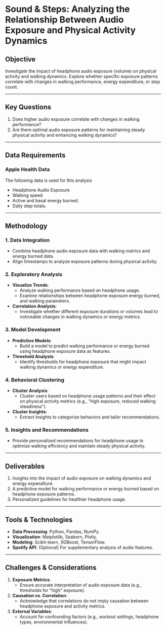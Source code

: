 # Sound & Steps: Analyzing the Relationship Between Audio Exposure and Physical Activity Dynamics

## Objective

Investigate the impact of headphone audio exposure (volume) on physical activity and walking dynamics. Explore whether specific exposure patterns correlate with changes in walking performance, energy expenditure, or step count.

---

## Key Questions

1. Does higher audio exposure correlate with changes in walking performance?
2. Are there optimal audio exposure patterns for maintaining steady physical activity and enhancing walking dynamics?

---

## Data Requirements

### Apple Health Data

The following data is used for this analysis

- Headphone Audio Exposure
- Walking speed
- Active and basal energy burned.
- Daily step totals.

---

## Methodology

### 1. Data Integration

- Combine headphone audio exposure data with walking metrics and energy burned data.
- Align timestamps to analyze exposure patterns during physical activity.

### 2. Exploratory Analysis

- **Visualize Trends**:
  - Analyze walking performance based on headphone usage.
  - Examine relationships between headphone exposure energy burned, and walking parameters.
- **Correlation Analysis**:
  - Investigate whether different exposure durations or volumes lead to noticeable changes in walking dynamics or energy metrics.

### 3. Model Development

- **Predictive Models**:
  - Build a model to predict walking performance or energy burned using headphone exposure data as features.
- **Threshold Analysis**:
  - Identify thresholds for headphone exposure that might impact walking dynamics or energy expenditure.

### 4. Behavioral Clustering

- **Cluster Analysis**:
  - Cluster users based on headphone usage patterns and their effect on physical activity metrics (e.g., "high exposure, reduced walking steadiness").
- **Cluster Insights**:
  - Extract insights to categorize behaviors and tailor recommendations.

### 5. Insights and Recommendations

- Provide personalized recommendations for headphone usage to optimize walking efficiency and maintain steady physical activity.

---

## Deliverables

1. Insights into the impact of audio exposure on walking dynamics and energy expenditure.
2. A predictive model for walking performance or energy burned based on headphone exposure patterns.
3. Personalized guidelines for healthier headphone usage.

---

## Tools & Technologies

- **Data Processing**: Python, Pandas, NumPy.
- **Visualization**: Matplotlib, Seaborn, Plotly.
- **Modeling**: Scikit-learn, XGBoost, TensorFlow.
- **Spotify API**: (Optional) For supplementary analysis of audio features.

---

## Challenges & Considerations

1. **Exposure Metrics**:
   - Ensure accurate interpretation of audio exposure data (e.g., thresholds for "high" exposure).
2. **Causation vs. Correlation**:
   - Acknowledge that correlations do not imply causation between headphone exposure and activity metrics.
3. **External Variables**:
   - Account for confounding factors (e.g., workout settings, headphone types, environmental influences).

